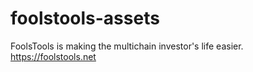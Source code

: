 # foolstools-assets
FoolsTools is making the multichain investor's life easier. https://foolstools.net
